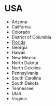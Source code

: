 # USA


- Arizona
- California
- Colorado
- District of Columbia
- [Florida](https://github.com/asemanko/travel-plans/blob/master/destination/north-america/usa/fl/florida.md)
- Georgia
- Hawaii
- New Mexico
- North Dakota
- North Carolina
- Pennsylvania
- South Carolina
- South Dakota
- Tennessee
- Utah
- Virginia

